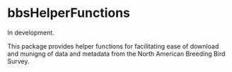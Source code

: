 # bbsHelperFunctions
In development. 

This package provides helper functions for facilitating ease of download and munigng of data and metadata from the North American Breeding Bird Survey. 
